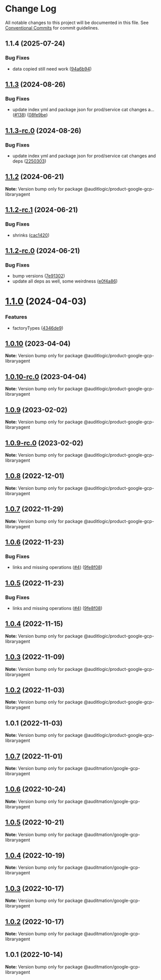# Change Log

All notable changes to this project will be documented in this file.
See [Conventional Commits](https://conventionalcommits.org) for commit guidelines.

## 1.1.4 (2025-07-24)


### Bug Fixes

* data copied still need work ([94a6b94](https://github.com/zerobias-org/product/commit/94a6b942fb0516367548599d739529536132755a))





## [1.1.3](https://github.com/auditlogic/product/compare/@auditlogic/product-google-gcp-libraryagent@1.1.2...@auditlogic/product-google-gcp-libraryagent@1.1.3) (2024-08-26)


### Bug Fixes

* update index yml and package json for prod/service cat changes a… ([#138](https://github.com/auditlogic/product/issues/138)) ([08fe9be](https://github.com/auditlogic/product/commit/08fe9beb1c8457462a19bc69caa02e6212d97e1a))





## [1.1.3-rc.0](https://github.com/auditlogic/product/compare/@auditlogic/product-google-gcp-libraryagent@1.1.2...@auditlogic/product-google-gcp-libraryagent@1.1.3-rc.0) (2024-08-26)


### Bug Fixes

* update index yml and package json for prod/service cat changes and deps ([2250303](https://github.com/auditlogic/product/commit/225030363a363608240135b7ebed386b28f01e4b))





## [1.1.2](https://github.com/auditlogic/product/compare/@auditlogic/product-google-gcp-libraryagent@1.1.2-rc.1...@auditlogic/product-google-gcp-libraryagent@1.1.2) (2024-06-21)

**Note:** Version bump only for package @auditlogic/product-google-gcp-libraryagent





## [1.1.2-rc.1](https://github.com/auditlogic/product/compare/@auditlogic/product-google-gcp-libraryagent@1.1.2-rc.0...@auditlogic/product-google-gcp-libraryagent@1.1.2-rc.1) (2024-06-21)


### Bug Fixes

* shrinks ([cac1420](https://github.com/auditlogic/product/commit/cac14200fefcd8183ab69fe89a47bd3f70f563e9))





## [1.1.2-rc.0](https://github.com/auditlogic/product/compare/@auditlogic/product-google-gcp-libraryagent@1.1.0...@auditlogic/product-google-gcp-libraryagent@1.1.2-rc.0) (2024-06-21)


### Bug Fixes

* bump versions ([7e91302](https://github.com/auditlogic/product/commit/7e913023b8b312150ed7762c32fbbe616be71de5))
* update all deps as well, some weirdness ([e0f4a86](https://github.com/auditlogic/product/commit/e0f4a864714e2d3de6bbf3da014d5312fe53be2f))





# [1.1.0](https://github.com/auditlogic/product/compare/@auditlogic/product-google-gcp-libraryagent@1.0.10...@auditlogic/product-google-gcp-libraryagent@1.1.0) (2024-04-03)


### Features

* factoryTypes ([4346de9](https://github.com/auditlogic/product/commit/4346de92693aee892fccf725338ffc7b80ab182b))





## [1.0.10](https://github.com/auditlogic/product/compare/@auditlogic/product-google-gcp-libraryagent@1.0.9...@auditlogic/product-google-gcp-libraryagent@1.0.10) (2023-04-04)

**Note:** Version bump only for package @auditlogic/product-google-gcp-libraryagent





## [1.0.10-rc.0](https://github.com/auditlogic/product/compare/@auditlogic/product-google-gcp-libraryagent@1.0.9...@auditlogic/product-google-gcp-libraryagent@1.0.10-rc.0) (2023-04-04)

**Note:** Version bump only for package @auditlogic/product-google-gcp-libraryagent





## [1.0.9](https://github.com/auditlogic/product/compare/@auditlogic/product-google-gcp-libraryagent@1.0.8...@auditlogic/product-google-gcp-libraryagent@1.0.9) (2023-02-02)

**Note:** Version bump only for package @auditlogic/product-google-gcp-libraryagent





## [1.0.9-rc.0](https://github.com/auditlogic/product/compare/@auditlogic/product-google-gcp-libraryagent@1.0.8...@auditlogic/product-google-gcp-libraryagent@1.0.9-rc.0) (2023-02-02)

**Note:** Version bump only for package @auditlogic/product-google-gcp-libraryagent





## [1.0.8](https://github.com/auditlogic/product/compare/@auditlogic/product-google-gcp-libraryagent@1.0.7...@auditlogic/product-google-gcp-libraryagent@1.0.8) (2022-12-01)

**Note:** Version bump only for package @auditlogic/product-google-gcp-libraryagent





## [1.0.7](https://github.com/auditlogic/product/compare/@auditlogic/product-google-gcp-libraryagent@1.0.6...@auditlogic/product-google-gcp-libraryagent@1.0.7) (2022-11-29)

**Note:** Version bump only for package @auditlogic/product-google-gcp-libraryagent





## [1.0.6](https://github.com/auditlogic/product/compare/@auditlogic/product-google-gcp-libraryagent@1.0.4...@auditlogic/product-google-gcp-libraryagent@1.0.6) (2022-11-23)


### Bug Fixes

* links and missing operations ([#4](https://github.com/auditlogic/product/issues/4)) ([9fe8f08](https://github.com/auditlogic/product/commit/9fe8f08fe7c57fdb79f991ac35bd6ac2e7dcad38))





## [1.0.5](https://github.com/auditlogic/product/compare/@auditlogic/product-google-gcp-libraryagent@1.0.4...@auditlogic/product-google-gcp-libraryagent@1.0.5) (2022-11-23)


### Bug Fixes

* links and missing operations ([#4](https://github.com/auditlogic/product/issues/4)) ([9fe8f08](https://github.com/auditlogic/product/commit/9fe8f08fe7c57fdb79f991ac35bd6ac2e7dcad38))





## [1.0.4](https://github.com/auditlogic/product/compare/@auditlogic/product-google-gcp-libraryagent@1.0.3...@auditlogic/product-google-gcp-libraryagent@1.0.4) (2022-11-15)

**Note:** Version bump only for package @auditlogic/product-google-gcp-libraryagent





## [1.0.3](https://github.com/auditlogic/product/compare/@auditlogic/product-google-gcp-libraryagent@1.0.2...@auditlogic/product-google-gcp-libraryagent@1.0.3) (2022-11-09)

**Note:** Version bump only for package @auditlogic/product-google-gcp-libraryagent





## [1.0.2](https://github.com/auditlogic/product/compare/@auditlogic/product-google-gcp-libraryagent@1.0.1...@auditlogic/product-google-gcp-libraryagent@1.0.2) (2022-11-03)

**Note:** Version bump only for package @auditlogic/product-google-gcp-libraryagent





## 1.0.1 (2022-11-03)

**Note:** Version bump only for package @auditlogic/product-google-gcp-libraryagent





## [1.0.7](https://github.com/auditmation/store-content/compare/@auditmation/google-gcp-libraryagent@1.0.6...@auditmation/google-gcp-libraryagent@1.0.7) (2022-11-01)

**Note:** Version bump only for package @auditmation/google-gcp-libraryagent





## [1.0.6](https://github.com/auditmation/store-content/compare/@auditmation/google-gcp-libraryagent@1.0.5...@auditmation/google-gcp-libraryagent@1.0.6) (2022-10-24)

**Note:** Version bump only for package @auditmation/google-gcp-libraryagent





## [1.0.5](https://github.com/auditmation/store-content/compare/@auditmation/google-gcp-libraryagent@1.0.4...@auditmation/google-gcp-libraryagent@1.0.5) (2022-10-21)

**Note:** Version bump only for package @auditmation/google-gcp-libraryagent





## [1.0.4](https://github.com/auditmation/store-content/compare/@auditmation/google-gcp-libraryagent@1.0.3...@auditmation/google-gcp-libraryagent@1.0.4) (2022-10-19)

**Note:** Version bump only for package @auditmation/google-gcp-libraryagent





## [1.0.3](https://github.com/auditmation/store-content/compare/@auditmation/google-gcp-libraryagent@1.0.2...@auditmation/google-gcp-libraryagent@1.0.3) (2022-10-17)

**Note:** Version bump only for package @auditmation/google-gcp-libraryagent





## [1.0.2](https://github.com/auditmation/store-content/compare/@auditmation/google-gcp-libraryagent@1.0.1...@auditmation/google-gcp-libraryagent@1.0.2) (2022-10-17)

**Note:** Version bump only for package @auditmation/google-gcp-libraryagent





## 1.0.1 (2022-10-14)

**Note:** Version bump only for package @auditmation/google-gcp-libraryagent
